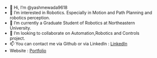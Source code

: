 - 👋 Hi, I’m @yashmewada9618
- 👀 I’m interested in Robotics. Especially in Motion and Path Planning and robotics perception.
- 🌱 I’m currently a Graduate Student of Robotics at Northeastern University.
- 💞️ I’m looking to collaborate on Automation,Robotics and Controls project.
- 📫 You can contact me via Github or via LinkedIn : [LinkedIn](https://www.linkedin.com/in/yashmewada/)
- Website : [Portfolio](https://yashmewada9618.github.io/Yash-Mewada/)
<!---
yashmewada9618/yashmewada9618 is a ✨ special ✨ repository because its `README.md` (this file) appears on your GitHub profile.
You can click the Preview link to take a look at your changes.
--->
